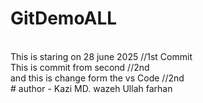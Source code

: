 # GitDemoALL
<br>
This is staring on 28 june 2025 //1st Commit
<br>
This is commit from second //2nd
<br>
and this is change form the vs Code //2nd
<br>
# author - Kazi MD. wazeh Ullah farhan
